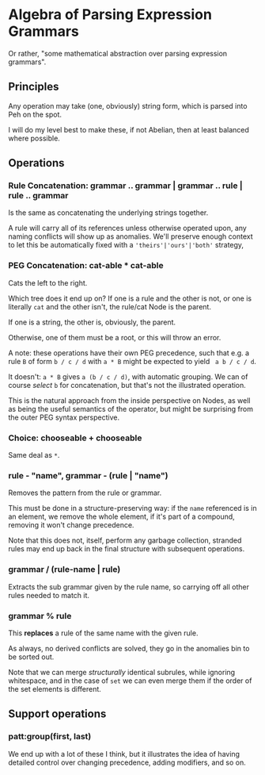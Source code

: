 # Algebra of Parsing Expression Grammars


Or rather, "some mathematical abstraction over parsing expression grammars"\.


## Principles

Any operation may take \(one, obviously\) string form, which is parsed into Peh
on the spot\.

I will do my level best to make these, if not Abelian, then at least balanced
where possible\.


## Operations


### Rule Concatenation: grammar \.\. grammar | grammar \.\. rule | rule \.\. grammar

Is the same as concatenating the underlying strings together\.

A rule will carry all of its references unless otherwise operated upon, any
naming conflicts will show up as anomalies\.  We'll preserve enough context to
let this be automatically fixed with a `'theirs'|'ours'|'both'` strategy,


### PEG Concatenation: cat\-able \* cat\-able

Cats the left to the right\.

Which tree does it end up on? If one is a rule and the other is not, or one
is literally `cat` and the other isn't, the rule/cat Node is the parent\.

If one is a string, the other is, obviously, the parent\.

Otherwise, one of them must be a root, or this will throw an error\.

A note: these operations have their own PEG precedence, such that e\.g\.
a rule `B` of form `b / c / d` with `a * B` might be expected to yield
` a b / c / d`\.

It doesn't: `a * B` gives `a (b / c / d)`, with automatic grouping\.  We can
of course *select* `b` for concatenation, but that's not the illustrated
operation\.

This is the natural approach from the inside perspective on Nodes, as well as
being the useful semantics of the operator, but might be surprising from the
outer PEG syntax perspective\.


### Choice: chooseable \+ chooseable

Same deal as `*`\.


### rule \- "name", grammar \- \(rule | "name"\)

Removes the pattern from the rule or grammar\.

This must be done in a structure\-preserving way: if the `name` referenced is
in an element, we remove the whole element, if it's part of a compound,
removing it won't change precedence\.

Note that this does not, itself, perform any garbage collection, stranded
rules may end up back in the final structure with subsequent operations\.


### grammar / \(rule\-name | rule\)

Extracts the sub grammar given by the rule name, so carrying off all other
rules needed to match it\.


### grammar % rule

This **replaces** a rule of the same name with the given rule\.

As always, no derived conflicts are solved, they go in the anomalies bin to
be sorted out\.

Note that we can merge *structurally* identical subrules, while ignoring
whitespace, and in the case of `set` we can even merge them if the order of
the set elements is different\.



## Support operations


### patt:group\(first, last\)

We end up with a lot of these I think, but it illustrates the idea of having
detailed control over changing precedence, adding modifiers, and so on\.
